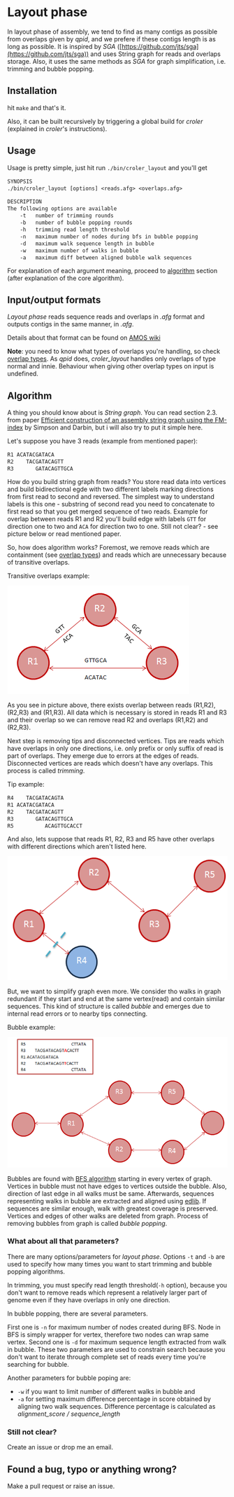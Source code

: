 # Layout phase

In layout phase of assembly, we tend to find as many contigs as possible from overlaps given by *qpid*, and we prefere if these contigs length is as long as possible. It is inspired by *SGA* ([https://github.com/jts/sga](https://github.com/jts/sga)) and uses String graph for reads and overlaps storage. Also, it uses the same methods as *SGA* for graph simplification, i.e. trimming and bubble popping.

## Installation
hit `make` and that's it.

Also, it can be built recursively by triggering a global build for
*croler* (explained in *croler*'s instructions).

## Usage
Usage is pretty simple, just hit run `./bin/croler_layout` and you'll get

```
SYNOPSIS
./bin/croler_layout [options] <reads.afg> <overlaps.afg>
```


```
DESCRIPTION
The following options are available
    -t   number of trimming rounds
    -b   number of bubble popping rounds
    -h   trimming read length threshold
    -n   maximum number of nodes during bfs in bubble popping
    -d   maximum walk sequence length in bubble
    -w   maximum number of walks in bubble
    -a   maximum diff between aligned bubble walk sequences
```

For explanation of each argument meaning, proceed to
[algorithm](#algorithm) section (after explanation of the core algorithm).

## Input/output formats
*Layout phase* reads sequence reads and overlaps in *.afg* format and outputs contigs in the
same manner, in *.afg*.

Details about that format can be found on [AMOS
wiki](http://sourceforge.net/apps/mediawiki/amos/index.php?title=Message_Types#Overlap_t_:_Universal_t)

**Note**: you need to know what types of overlaps you're handling, so check [overlap types](http://sourceforge.net/p/amos/mailman/message/19965222/).
As *qpid* does, *croler_layout* handles only overlaps of type normal and innie. Behaviour when giving other overlap types on input is undefined.

## Algorithm

A thing you should know about is *String graph*. You can read section 2.3. from paper [Efficient construction of an assembly string graph using the FM-index](http://bioinformatics.oxfordjournals.org/content/26/12/i367.full.pdf+html) by Simpson and Darbin, but i will also try to put it simple here.

Let's suppose you have 3 reads (example from mentioned paper):
```
R1 ACATACGATACA
R2    TACGATACAGTT
R3       GATACAGTTGCA
```

How do you build string graph from reads? You store read data into vertices and
build bidirectional egde with two different labels marking directions from first read to second and reversed.
The simplest way to understand labels is this one - substring of second read you need to concatenate to first read so that you get merged sequence of two reads.
Example for overlap between reads R1 and R2 you'll build edge with labels ``GTT`` for direction one to two and ```ACA``` for direction two to one. Still not clear? - see picture below or read mentioned paper.

So, how does algorithm works? Foremost, we remove reads which are containment (see [overlap types](http://sourceforge.net/p/amos/mailman/message/19965222/)) and reads which are unnecessary because of transitive overlaps.

Transitive overlaps example:

![alt text](https://github.com/mariokostelac/croler/blob/master/images/transitive_graph.png "Transitive overlaps")

As you see in picture above, there exists overlap between reads (R1,R2), (R2,R3) and (R1,R3). All data which is necessary is stored in reads R1 and R3 and their overlap so we can remove read R2 and overlaps (R1,R2) and (R2,R3).

Next step is removing tips and disconnected vertices. Tips are reads which have overlaps in only one directions, i.e. only prefix or only suffix of read is part of overlaps. They emerge due to errors at the edges of reads. Disconnected vertices are reads which doesn't have any overlaps. This process is called *trimming*.

Tip example:
```
R4    TACGATACAGTA
R1 ACATACGATACA
R2    TACGATACAGTT
R3       GATACAGTTGCA
R5          ACAGTTGCACCT
```
And also, lets suppose that reads R1, R2, R3 and R5 have other overlaps with different directions which aren't listed here.

![alt text](https://github.com/mariokostelac/croler/blob/master/images/trimming_graph.png "Tip removal")


But, we want to simplify graph even more. We consider tho walks in graph redundant if they start and end at the same vertex(read) and contain similar sequences. This kind of structure is called *bubble* and emerges due to internal read errors or to nearby tips connecting.

Bubble example:

![alt text](https://github.com/mariokostelac/croler/blob/master/images/bubbles_graph.png "Bubble example")

Bubbles are found with [BFS algorithm](http://en.wikipedia.org/wiki/Breadth-first_search) starting in every vertex of graph. Vertices in bubble must not have edges to vertices outside the bubble. Also, direction of last edge in all walks must be same. Afterwards, sequences representing walks in bubble are extracted and aligned using [edlib](https://github.com/Martinsos/edlib). If sequences are similar enough, walk with greatest coverage is preserved. Vertices and edges of other walks are deleted from graph. Process of removing bubbles from graph is called *bubble popping*.

### What about all that parameters?
There are many options/parameters for *layout phase*. Options ```-t``` and ```-b``` are used to specify how many times you want to start trimming and bubble popping algorithms.

In trimming, you must specify read length threshold(```-h``` option), because you don't want to remove reads which represent a relatively larger part of genome even if they have overlaps in only one direction.

In bubble popping, there are several parameters.

First one is ```-n``` for maximum number of nodes created during BFS. Node in BFS is simply wrapper for vertex, therefore two nodes can wrap same vertex. Second one is ```-d``` for maximum sequence length extracted from walk in bubble. These two parameters are used to constrain search because you don't want to iterate through complete set of reads every time you're searching for bubble.

Another parameters for bubble poping are:
- ```-w``` if you want to limit number of different walks in bubble and
- ```-a``` for setting maximum difference percentage in score obtained by aligning two walk sequences. Difference percentage is calculated as *alignment_score / sequence_length*

### Still not clear?
Create an issue or drop me an email.

## Found a bug, typo or anything wrong?
Make a pull request or raise an issue.
